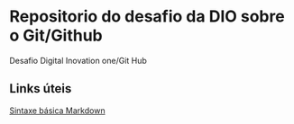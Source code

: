 # Repositorio do desafio da DIO sobre o Git/Github
Desafio Digital Inovation one/Git Hub

## Links úteis
[Sintaxe básica Markdown](https://www.markdownguide.org/getting-started/)
